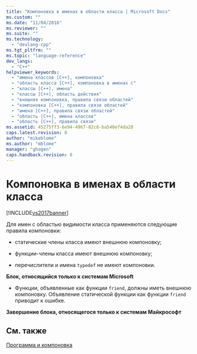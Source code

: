 ```yaml
---
title: "Компоновка в именах в области класса | Microsoft Docs"
ms.custom: ""
ms.date: "11/04/2016"
ms.reviewer: ""
ms.suite: ""
ms.technology: 
  - "devlang-cpp"
ms.tgt_pltfrm: ""
ms.topic: "language-reference"
dev_langs: 
  - "C++"
helpviewer_keywords: 
  - "имена классов [C++], компоновка"
  - "область класса [C++], компоновка в именах с"
  - "классы [C++], имена"
  - "классы [C++], область действия"
  - "внешняя компоновка, правила связи областей"
  - "компоновка [C++], правила связи областей"
  - "имена [C++], правила связи областей"
  - "область [C++], имена классов"
  - "область [C++], правила связи"
ms.assetid: 45275ff3-6e94-4967-82c8-ba540ef4da28
caps.latest.revision: 8
author: "mikeblome"
ms.author: "mblome"
manager: "ghogen"
caps.handback.revision: 8
---
```

# Компоновка в именах в области класса
[!INCLUDE[vs2017banner](../assembler/inline/includes/vs2017banner.md)]

Для имен с областью видимости класса применяются следующие правила компоновки:  
  
-   статические члены класса имеют внешнюю компоновку;  
  
-   функции\-члены класса имеют внешнюю компоновку;  
  
-   перечислители и имена `typedef` не имеют компоновки.  
  
 **Блок, относящийся только к системам Microsoft**  
  
-   Функции, объявленные как функции `friend`, должны иметь внешнюю компоновку.  Объявление статической функции как функции `friend` приводит к ошибке.  
  
 **Завершение блока, относящегося только к системам Майкрософт**  
  
## См. также  
 [Программа и компоновка](../cpp/program-and-linkage-cpp.md)